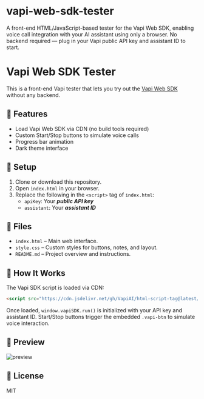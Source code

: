 # vapi-web-sdk-tester
A front-end HTML/JavaScript-based tester for the Vapi Web SDK, enabling voice call integration with your AI assistant using only a browser. No backend required — plug in your Vapi public API key and assistant ID to start.

# Vapi Web SDK Tester

This is a front-end Vapi tester that lets you try out the [Vapi Web SDK](https://docs.vapi.ai) without any backend.

## 🚀 Features

- Load Vapi Web SDK via CDN (no build tools required)
- Custom Start/Stop buttons to simulate voice calls
- Progress bar animation
- Dark theme interface

## 🔧 Setup

1. Clone or download this repository.
2. Open `index.html` in your browser.
3. Replace the following in the `<script>` tag of `index.html`:
   - `apiKey`: Your **_public API key_**
   - `assistant`: Your **_assistant ID_**

## 📁 Files

- `index.html` – Main web interface.
- `style.css` – Custom styles for buttons, notes, and layout.
- `README.md` – Project overview and instructions.

## 🧪 How It Works

The Vapi SDK script is loaded via CDN:

```html
<script src="https://cdn.jsdelivr.net/gh/VapiAI/html-script-tag@latest/dist/assets/index.js"></script>
```

Once loaded, `window.vapiSDK.run()` is initialized with your API key and assistant ID. Start/Stop buttons trigger the embedded `.vapi-btn` to simulate voice interaction.

## 📸 Preview

![preview](https://vapi.ai/static/vapi-preview.png) <!-- Replace with real preview if needed -->

## 📄 License

MIT
